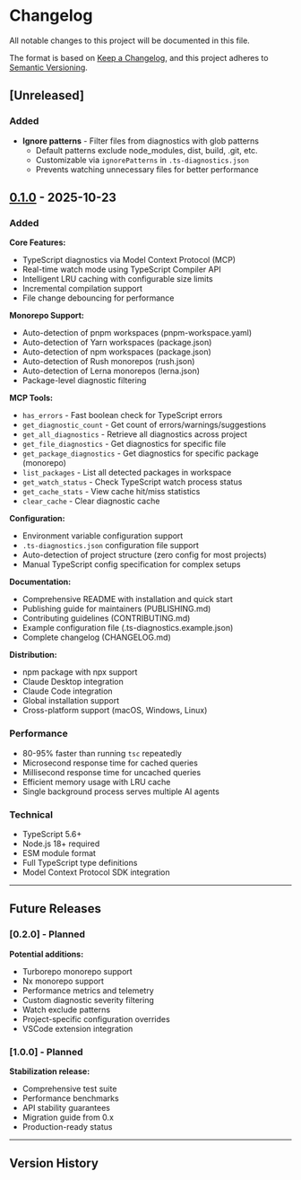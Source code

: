 # Changelog

All notable changes to this project will be documented in this file.

The format is based on [Keep a Changelog](https://keepachangelog.com/en/1.0.0/),
and this project adheres to [Semantic Versioning](https://semver.org/spec/v2.0.0.html).

## [Unreleased]

### Added
- **Ignore patterns** - Filter files from diagnostics with glob patterns
  - Default patterns exclude node_modules, dist, build, .git, etc.
  - Customizable via `ignorePatterns` in `.ts-diagnostics.json`
  - Prevents watching unnecessary files for better performance

## [0.1.0] - 2025-10-23

### Added

**Core Features:**
- TypeScript diagnostics via Model Context Protocol (MCP)
- Real-time watch mode using TypeScript Compiler API
- Intelligent LRU caching with configurable size limits
- Incremental compilation support
- File change debouncing for performance

**Monorepo Support:**
- Auto-detection of pnpm workspaces (pnpm-workspace.yaml)
- Auto-detection of Yarn workspaces (package.json)
- Auto-detection of npm workspaces (package.json)
- Auto-detection of Rush monorepos (rush.json)
- Auto-detection of Lerna monorepos (lerna.json)
- Package-level diagnostic filtering

**MCP Tools:**
- `has_errors` - Fast boolean check for TypeScript errors
- `get_diagnostic_count` - Get count of errors/warnings/suggestions
- `get_all_diagnostics` - Retrieve all diagnostics across project
- `get_file_diagnostics` - Get diagnostics for specific file
- `get_package_diagnostics` - Get diagnostics for specific package (monorepo)
- `list_packages` - List all detected packages in workspace
- `get_watch_status` - Check TypeScript watch process status
- `get_cache_stats` - View cache hit/miss statistics
- `clear_cache` - Clear diagnostic cache

**Configuration:**
- Environment variable configuration support
- `.ts-diagnostics.json` configuration file support
- Auto-detection of project structure (zero config for most projects)
- Manual TypeScript config specification for complex setups

**Documentation:**
- Comprehensive README with installation and quick start
- Publishing guide for maintainers (PUBLISHING.md)
- Contributing guidelines (CONTRIBUTING.md)
- Example configuration file (.ts-diagnostics.example.json)
- Complete changelog (CHANGELOG.md)

**Distribution:**
- npm package with npx support
- Claude Desktop integration
- Claude Code integration
- Global installation support
- Cross-platform support (macOS, Windows, Linux)

### Performance

- 80-95% faster than running `tsc` repeatedly
- Microsecond response time for cached queries
- Millisecond response time for uncached queries
- Efficient memory usage with LRU cache
- Single background process serves multiple AI agents

### Technical

- TypeScript 5.6+
- Node.js 18+ required
- ESM module format
- Full TypeScript type definitions
- Model Context Protocol SDK integration

---

## Future Releases

### [0.2.0] - Planned

**Potential additions:**
- Turborepo monorepo support
- Nx monorepo support
- Performance metrics and telemetry
- Custom diagnostic severity filtering
- Watch exclude patterns
- Project-specific configuration overrides
- VSCode extension integration

### [1.0.0] - Planned

**Stabilization release:**
- Comprehensive test suite
- Performance benchmarks
- API stability guarantees
- Migration guide from 0.x
- Production-ready status

---

## Version History

[0.1.0]: https://github.com/GNARC0TICS/ts-diagnostics-mcp/releases/tag/v0.1.0
